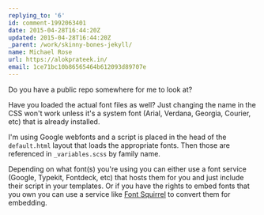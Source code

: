 ```yaml
---
replying_to: '6'
id: comment-1992063401
date: 2015-04-28T16:44:20Z
updated: 2015-04-28T16:44:20Z
_parent: /work/skinny-bones-jekyll/
name: Michael Rose
url: https://alokprateek.in/
email: 1ce71bc10b86565464b612093d89707e
---
```


Do you have a public repo somewhere for me to look at?

Have you loaded the actual font files as well? Just changing the name in the CSS
won't work unless it's a system font (Arial, Verdana, Georgia, Courier, etc)
that is already installed.

I'm using Google webfonts and a script is placed in the head of the
`default.html` layout that loads the appropriate fonts. Then those are
referenced in `_variables.scss` by family name.

Depending on what font(s) you're using you can either use a font service
(Google, Typekit, Fontdeck, etc) that hosts them for you and just include their
script in your templates. Or if you have the rights to embed fonts that you own
you can use a service like
[Font Squirrel](http://www.fontsquirrel.com/tools/webfont-generator) to convert
them for embedding.
